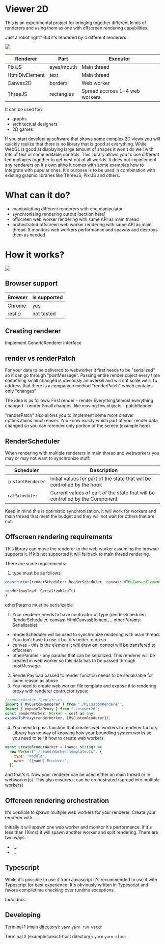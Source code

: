 # Viewer 2D

This is an experimental project for bringing together different kinds of renderers and using them as one with offscreen rendering capabilities.

Just a robot right? But it's rendered by 4 different renderers

![](https://github.com/mateuszmigas/viewer-2d/blob/master/docs/images/sync.gif)

| Renderer         | Part     | Executor |
| ----------------- | --------------------- |----------------|
| PixiJS | eyes/mouth | Main thread |
| HtmlDivElement | text | Main thread |
| Canvas2D | borders | Web worker |
| ThreeJS | rectangles | Spread accross 1-4 web workers |

It can be used for:
- graphs
- architectual designers
- 2D games

If you start developing software that shows some complex 2D views you will quickly realize that there is no library that is good at everything.
While WebGL is good at displaying large amount of shapes it won't do well with lots of text or some editable controls. This library allows you to use different technologies together to get best out of all worlds. It does not impmlement any renderers on it's own altho it comes with some examples how to integrate with pupular ones. It's purpose is to be used in combination with existing graphic libraries like ThreeJS, PixiJS and others. 

# What can it do?
- manipulatting different renderers with one manipulator
- synchronizing rendering output [section here]
- offscreen web worker rendering with same API as main thread
- orchestrated offscreen web worker rendering with same API as main thread. It monitors web workers performance and spawns and destroys them as needed 

# How it works?

![](https://github.com/mateuszmigas/viewer-2d/blob/master/docs/diagrams/howitworks.svg)



## Browser support

| Browser         | Is supported     |
| ----------------- | --------------------- |
| Chrome | yes |
| rest :) | not tested |


## Creating renderer

Implement GenericRenderer interface

## render vs renderPatch

For your data to be delivered to webworker it first needs to be "serialized" so it can go through "postMessage". Passing entire render object every time something small changed is obviously an overkill and will not scale well. To address that there is a companion method "renderPatch" which contains only "changes"

The idea is as follows:
First render - render
Everything/almost everything changed - render
Small changes, like moving few objects - patchRender

"renderPatch" also allows you to implement some more cleaver optimizations much easier. You know exacly which part of your render data changed so you can rerender
only portion of the screen
(example here)

## RenderScheduler

When rendering with multiple renderers in main thread and webworkers you may or may not want to synchronize stuff:

| Scheduler         | Description                                                                  |
| ----------------- | ---------------------------------------------------------------------------- |
| `instantRenderer` | Initial values for part of the state that will be controlled by the hook     |
| `rafScheduler`    | Current values of part of the state that will be controlled by the Component |

Keep in mind this is optimistic synchronization, it will work for workers and main thread that meet the budget and they will not wait for others that are not.

## Offscreen rendering requirements

This library can move the renderer to the web worker assuming the browser supports it. If it's not supported it will fallback to main thread rendering.

There are some requirements:

1. type must be as follows:

```js
constructor(renderScheduler: RenderScheduler, canvas: HTMLCanvasElement | OffscreenCanvas, ...otherParams: any)

render(payload: Serializable<T>)
}
```

otherParams must be serializable

1. Your renderer needs to have contructor of type (renderScheduler: RenderScheduler, canvas: HtmlCanvasElement, ...otherParams: Serializable<T>)

- renderScheduler will be used to synchronize rendering with main thread. You don't have to use it but it's better to do so
- canvas - this is the element it will draw on, control will be transfered to offscreen
- otherParams - any params that can be serialized. This renderer will be created in web worker so this data has to be passed through postMessage

2. RenderPayload passed to render function needs to be serializable for same reason as above
3. You need to create web worker file template and expose it to rendering proxy with renderer contructor types:

```js
//renderWorker.template.ts
import { MyCustomRenderer } from "./MyCustomRenderer";
import { exposeToProxy } from "./viewer2d";
const renderWorker: Worker = self as any;
exposeToProxy(renderWorker, [MyCustomRenderer]);
```

4. You need to pass function that creates web workers to renderer factory. Library has no way of knowing how your boundling system works so you need to tell it how to create web workers

```js
const createRenderWorker = (name: string) =>
  new Worker("./renderWorker.template.ts", {
    type: "module",
    name: `${name}.Renderer`,
  });
```

and that's it. Now your renderer can be used either on main thread or in webworker(s). This also ensures it can be orchestrated (spread into multiple workers)

## Offcreen rendering orchestration

It's possible to spawn multiple web workers for your renderer.
Create your renderer with ....

Initially it will spawn one web worker and monitor it's performance. If it's less than {16ms} it will spawn another worker and split rendering.
There are two ways:

- ....
- ....

## Typescript

While it's possible to use it from Javascript it's recommended to use it with Typescript for best experience. It's obviously written in Typescript and favors compiletime checking over runtime exceptions.

todo docs:


## Developing

Terminal 1 (main directory):
`yarn`
`yarn run watch`

Terminal 2 (examples\react-host directory):
`yarn`
`yarn start`
